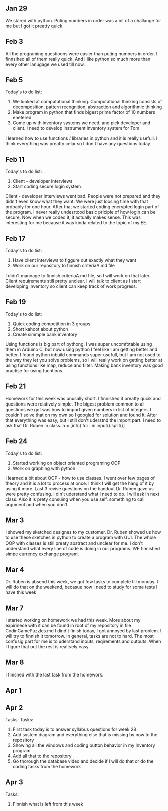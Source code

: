 Jan 29
-------- 
We stared with python. Puting numbers in order was a bit of a challange for me but I got it preatty quick.

Feb 3
-----
All the programing questioons were easier than puting numbers in order. I finnsihed all of them really quick. And I like python so much more than every other lanugage we used till now.

Feb 5
------
Today's to do list:
1. We looked at computational thinking. Computational thinking consists of decomposition, pattern recognition, abstraction and algorithmic thinking
1. Make program in python that finds bigest prime factor of 10 numbers enetered
1. Come up with inventory systems we need, and pick developer and client. I need to develop instrument inventory system for Tom


I learned how to use functions / libraries in python and it is really usefull. I think everything was preatty celar so I don't have any questions today

Feb 11
-------
Today's to do list:
1. Client - developer interviews
1. Start coding secure login system

Client - developer interviews went bad. People were not prepared and they didn't even know what they want. We were just loosing time with that probably for one hour. After that we started coding encrypted login part of the program. I never really undesrtood basic priciple of how login can be secure. Now when we coded it, it actually makes sense. This was interesting for me because it was kinda related to the topic of my EE.


Feb 17
--------
Today's to do list:
1. Have client interviews to figgure out exactly what they want
1. Work on our repository to finnish criteriaA.md file

I didn't mannage to finnish criteriaA.md file, so I will work on that later. Client requirements still pretty unclear. I will talk to client as I start developing inventory so client can keep track of work progress.

Feb 19
--------
Today's to do list:
1. Quick coding competition in 3 groups
1. Short kahoot about python 
1. Create simmple bank inventory

Using functions is big part of pythong. I was super uncomfotable using them in Arduino C, but now using python I feel like I am getting better and better. I found python inbuild commands super usefull, but I am not used to the way they let you solve problems, so I will really work on getting better at using functions like map, reduce and filter. Making bank inventory was good practise for using fucntions.

Feb 21
-------
Homework for this week was unusally short. I finnished it preatty qucik and questions were relatively simple. The bigest problem common to all questions we got was how to import given numbers in list of integers. I couldn't solve that on my own so I googled for solution and found it. After that everything was easy, but I still don't uderstnd the import part. I need to ask that Dr. Ruben in class. a = [int(i) for i in input().split()] 

Feb 24
------
Today's to do list:
1. Started working on object oriented programing OOP
1. Work on graphing with python

I learned a bit about OOP - how to use classes. I went over few pages of theory and it is a lot to process at once. I think I will get the hang of it by using it more. Last 3 revise questions on the handout Dr. Ruben gave us were pretty confusing. I din't uderstand what I need to do. I will ask in next class. Also it is prety consuing when you use self. something to call argument and when you don't.

Mar 3
-----
I showed my sketched designes to my customer. Dr. Ruben showed us how to use these sketches in python to create a program with GUI. The whole OOP with classes is still preaty abstract and unclear for me. I don't understand what every line of code is doing in our programs. WE finnished simpe currency exchange program.

Mar 4
-----
Dr. Ruben is absend this week, we got few tasks to complete till monday. I will do that on the weekend,  becasue now I need to study for some tests I have this week

Mar 7
------
I started working on homework we had this week. More about my expirinece with it can be found in root of my repository in file CodinGamePuzzles.md I dind't finish today, I got annoyed by last problem. I will try to finnish it tomorrow. In general, tasks are not to hard. The most confusig part for me is to uderstand inputs, reqirements and outputs. When I figure that out the rest is realtvely easy.

Mar 8
------
I finished with the last task from the homework.

Apr 1
-------


Apr 2
------
Tasks:
Tasks:
1. First task today is to answer syllabus questions for week 28
1. Add system diagram and everything else that is missing by now to the repository
1. Showing all the windows and coding button behavior in my Inventory program
1. Add all that to the repository
1. Go thorough the database video and decide if I will do that or do the coding tasks from the homework



Apr 3
--------
Tasks:
1. Finnish what is left from this week
